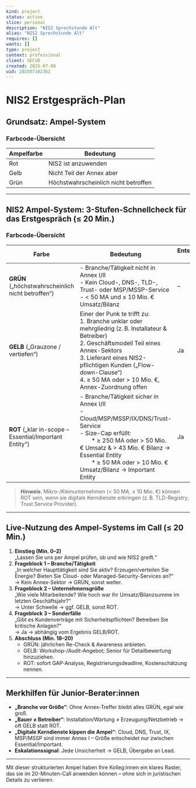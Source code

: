 ```yaml
---
kind: project
status: active
slice: personal
description: "NIS2 Sprechstunde Alt"
alias: "NIS2 Sprechstunde Alt"
requires: []
wants: []
type: project
context: professional
client: SECUD
created: 2025-07-08
uid: 202507102362
---
```


# NIS2 Erstgespräch-Plan

## Grundsatz: Ampel-System

### Farbcode-Übersicht

| Ampelfarbe | Bedeutung                         |
|------------|-----------------------------------|
| Rot        | NIS2 ist anzuwenden               |
| Gelb       | Nicht Teil der Annex aber         |
| Grün       | Höchstwahrscheinlich nicht betroffen |

---

## NIS2 Ampel-System: 3-Stufen-Schnellcheck für das Erstgespräch (≤ 20 Min.)

### Farbcode-Übersicht

| Farbe                                                  | Bedeutung                                                                                                                                                                                                                                                                    | Entscheidungs-Trigger | Empfohlene Aktion im Call                                                                                                                                                                                                       |
| ------------------------------------------------------ | ---------------------------------------------------------------------------------------------------------------------------------------------------------------------------------------------------------------------------------------------------------------------------- | --------------------- | ------------------------------------------------------------------------------------------------------------------------------------------------------------------------------------------------------------------------------- |
| **GRÜN** („höchstwahrscheinlich nicht betroffen“)      | - Branche/Tätigkeit nicht in Annex I/II<br>- Kein Cloud-, DNS-, TLD-, Trust- oder MSP/MSSP-Service<br>- < 50 MA und ≤ 10 Mio. € Umsatz/Bilanz                                                                                                                                | –                     | - Ergebnis kurz dokumentieren („out of scope – Stand [Datum]“)<br>- Empfehlung: jährlicher Re-Check oder bei Geschäftsmodifikationen                                                                                            |
| **GELB** („Grauzone / vertiefen“)                      | Einer der Punk te trifft zu:<br>1. Branche unklar oder mehrgliedrig (z. B. Installateur & Betreiber)<br>2. Geschäftsmodell Teil eines Annex-Sektors<br>3. Lieferant eines NIS2-pflichtigen Kunden („Flow-down-Clause“)<br>4. ≥ 50 MA oder > 10 Mio. €, Annex-Zuordnung offen | Ja                    | - An Lead/Senior eskalieren<br>- Workshop/Gap-Analyse anbieten<br>- Keine festen Zusagen zu Fristen/Bußgeldern                                                                                                                  |
| **ROT** („klar in-scope – Essential/Important Entity“) | - Branche/Tätigkeit sicher in Annex I/II<br>- Cloud/MSP/MSSP/IX/DNS/Trust-Service<br>- Size-Cap erfüllt:<br>  * ≥ 250 MA oder > 50 Mio. € Umsatz & > 43 Mio. € Bilanz → Essential Entity<br>  * ≥ 50 MA oder > 10 Mio. € Umsatz/Bilanz → Important Entity                    | Ja                    | - Pflichten nennen: 3-Monats-Registrierung, Risikomanagement-Controls, Meldefristen (24h/72h/30d)<br>- GAP-Analyse, Roadmap & Management-Briefing anstoßen<br>- Hinweis auf Bußgelder (bis 2 % Umsatz) & Geschäftsführerhaftung |

> **Hinweis**: Mikro-/Kleinunternehmen (< 50 MA, ≤ 10 Mio. €) können ROT sein, wenn sie digitale Kerndienste erbringen (z. B. TLD-Registry, Trust Service Provider).

---

## Live-Nutzung des Ampel-Systems im Call (≤ 20 Min.)

1. **Einstieg (Min. 0–2)**  
   „Lassen Sie uns per Ampel prüfen, ob und wie NIS2 greift.“
2. **Frageblock 1 – Branche/Tätigkeit**  
   „In welcher Haupttätigkeit sind Sie aktiv? Erzeugen/verteilen Sie Energie? Bieten Sie Cloud- oder Managed-Security-Services an?“  
   → Kein Annex-Sektor → GRÜN, sonst weiter.
3. **Frageblock 2 – Unternehmensgröße**  
   „Wie viele Mitarbeitende? Wie hoch war Ihr Umsatz/Bilanzsumme im letzten Geschäftsjahr?“  
   → Unter Schwelle → ggf. GELB, sonst ROT.
4. **Frageblock 3 – Sonderfälle**  
   „Gibt es Kundenverträge mit Sicherheitspflichten? Betreiben Sie kritische Anlagen?“  
   → Ja → abhängig vom Ergebnis GELB/ROT.
5. **Abschluss (Min. 18–20)**  
   - GRÜN: jährlichen Re-Check & Awareness anbieten.  
   - GELB: Workshop-/Audit-Angebot; Senior für Detailbewertung hinzuziehen.  
   - ROT: sofort GAP-Analyse, Registrierungsdeadline, Kostenschätzung nennen.

---

## Merkhilfen für Junior-Berater:innen

- **„Branche vor Größe“**: Ohne Annex-Treffer bleibt alles GRÜN, egal wie groß.
- **„Bauer ≠ Betreiber“**: Installation/Wartung ≠ Erzeugung/Netzbetrieb → oft GELB statt ROT.
- **„Digitale Kerndienste kippen die Ampel“**: Cloud, DNS, Trust, IX, MSP/MSSP sind immer Annex I – Größe entscheidet nur zwischen Essential/Important.
- **Eskalationssignal**: Jede Unsicherheit → GELB, Übergabe an Lead.

---

Mit dieser strukturierten Ampel haben Ihre Kolleg:innen ein klares Raster, das sie im 20-Minuten-Call anwenden können – ohne sich in juristischen Details zu verlieren.
